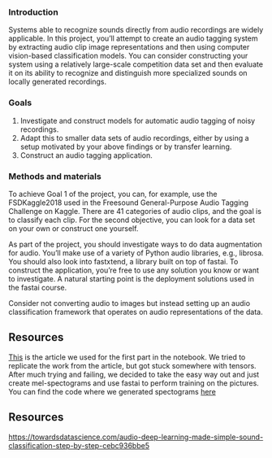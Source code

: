 ### Introduction

Systems able to recognize sounds directly from audio recordings are widely applicable. In this project,
you’ll attempt to create an audio tagging system by extracting audio clip image representations and then
using computer vision-based classification models. You can consider constructing your system using a
relatively large-scale competition data set and then evaluate it on its ability to recognize and distinguish more specialized sounds on locally generated recordings.

### Goals

1. Investigate and construct models for automatic audio tagging of noisy recordings.
2. Adapt this to smaller data sets of audio recordings, either by using a setup motivated by your
above findings or by transfer learning.
3. Construct an audio tagging application.

### Methods and materials

To achieve Goal 1 of the project, you can, for example, use the FSDKaggle2018 used in the Freesound
General-Purpose Audio Tagging Challenge on Kaggle. There are 41 categories of audio clips, and the
goal is to classify each clip. For the second objective, you can look for a data set on your own or
construct one yourself.

As part of the project, you should investigate ways to do data augmentation for audio.
You’ll make use of a variety of Python audio libraries, e.g., librosa. You should also look into fastxtend, a library built on top of fastai. To construct the application, you’re free to use any solution you know or want to investigate. A natural starting point is the deployment solutions used in the fastai course.

Consider not converting audio to images but instead setting up an audio classification framework that
operates on audio representations of the data.

## Resources

[This](https://towardsdatascience.com/audio-deep-learning-made-simple-sound-classification-step-by-step-cebc936bbe5) is the article we used for the first part in the notebook. We tried to replicate the work from the article, but got stuck somewhere with tensors. After much trying and failing, we decided to take the easy way out and just create mel-spectograms and use fastai to perform training on the pictures. You can find the code where we generated spectograms [here](https://github.com/MrKiwey/audio-processing-create-spectograms)

## Resources


https://towardsdatascience.com/audio-deep-learning-made-simple-sound-classification-step-by-step-cebc936bbe5
